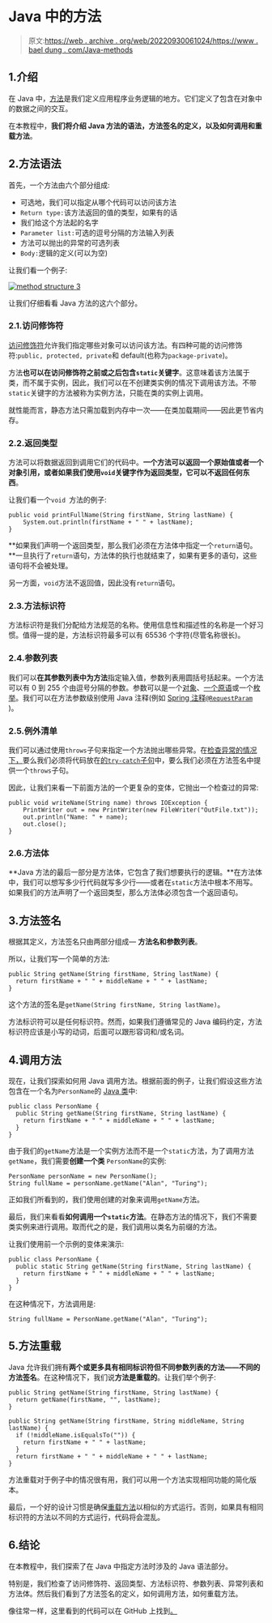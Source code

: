 # Java 中的方法

> 原文:[https://web . archive . org/web/20220930061024/https://www . bael dung . com/Java-methods](https://web.archive.org/web/20220930061024/https://www.baeldung.com/java-methods)

## 1.介绍

在 Java 中，[方法](https://web.archive.org/web/20220630004458/https://docs.oracle.com/javase/tutorial/java/javaOO/methods.html)是我们定义应用程序业务逻辑的地方。它们定义了包含在对象中的数据之间的交互。

在本教程中，**我们将介绍 Java 方法的语法，方法签名的定义，以及如何调用和重载方法**。

## 2.方法语法

首先，一个方法由六个部分组成:

*   可选地，我们可以指定从哪个代码可以访问该方法
*   `Return type:`该方法返回的值的类型，如果有的话
*   我们给这个方法起的名字
*   `Parameter list:`可选的逗号分隔的方法输入列表
*   方法可以抛出的异常的可选列表
*   `Body:`逻辑的定义(可以为空)

让我们看一个例子:

[![method structure 3](../Images/836c3c975f71f27a8c8b73e8ed44829d.png)](/web/20220630004458/https://www.baeldung.com/wp-content/uploads/2019/09/method-structure-3-1024x131.png)

让我们仔细看看 Java 方法的这六个部分。

### 2.1.访问修饰符

[访问修饰符](/web/20220630004458/https://www.baeldung.com/java-access-modifiers)允许我们指定哪些对象可以访问该方法。有四种可能的访问修饰符:`public, protected, private`和 default(也称为`package-private`)。

方法**也可以在访问修饰符之前或之后包含`static`关键字**。这意味着该方法属于类，而不属于实例，因此，我们可以在不创建类实例的情况下调用该方法。不带`static`关键字的方法被称为实例方法，只能在类的实例上调用。

就性能而言，静态方法只需加载到内存中一次——在类加载期间——因此更节省内存。

### 2.2.返回类型

方法可以将数据返回到调用它们的代码中。**一个方法可以返回一个原始值或者一个对象引用，或者如果我们使用`void`关键字作为返回类型，它可以不返回任何东西**。

让我们看一个`void `方法的例子:

```
public void printFullName(String firstName, String lastName) {
    System.out.println(firstName + " " + lastName);
}
```

**如果我们声明一个返回类型，那么我们必须在方法体中指定一个`return`语句。**一旦执行了`return`语句，方法体的执行也就结束了，如果有更多的语句，这些语句将不会被处理。

另一方面，`void`方法不返回值，因此没有`return`语句。

### 2.3.方法标识符

方法标识符是我们分配给方法规范的名称。使用信息性和描述性的名称是一个好习惯。值得一提的是，方法标识符最多可以有 65536 个字符(尽管名称很长)。

### 2.4.参数列表

我们可以**在其参数列表中为方法**指定输入值，参数列表用圆括号括起来。一个方法可以有 0 到 255 个由逗号分隔的参数。参数可以是一个[对象](/web/20220630004458/https://www.baeldung.com/java-classes-objects)、[一个原语](/web/20220630004458/https://www.baeldung.com/java-primitives-vs-objects)或一个[枚举](/web/20220630004458/https://www.baeldung.com/a-guide-to-java-enums)。我们可以在方法参数级别使用 Java 注释(例如 [Spring 注释`@RequestParam`](/web/20220630004458/https://www.baeldung.com/spring-request-param) )。

### 2.5.例外清单

我们可以通过使用`throws`子句来指定一个方法抛出哪些异常。在[检查异常的情况下，](/web/20220630004458/https://www.baeldung.com/java-checked-unchecked-exceptions)要么我们必须将代码放在[的`try-catch`子句](/web/20220630004458/https://www.baeldung.com/java-exceptions)中，要么我们必须在方法签名中提供一个`throws`子句。

因此，让我们来看一下前面方法的一个更复杂的变体，它抛出一个检查过的异常:

```
public void writeName(String name) throws IOException {
    PrintWriter out = new PrintWriter(new FileWriter("OutFile.txt"));
    out.println("Name: " + name);
    out.close();
}
```

### 2.6.方法体

**Java 方法的最后一部分是方法体，它包含了我们想要执行的逻辑。**在方法体中，我们可以想写多少行代码就写多少行——或者在`static`方法中根本不用写。如果我们的方法声明了一个返回类型，那么方法体必须包含一个返回语句。

## 3.方法签名

根据其定义，方法签名只由两部分组成— **方法名和参数列表**。

所以，让我们写一个简单的方法:

```
public String getName(String firstName, String lastName) {
  return firstName + " " + middleName + " " + lastName;
}
```

这个方法的签名是`getName(String firstName, String lastName)`。

方法标识符可以是任何标识符。然而，如果我们遵循常见的 Java 编码约定，方法标识符应该是小写的动词，后面可以跟形容词和/或名词。

## 4.调用方法

现在，让我们探索如何用 Java 调用方法。根据前面的例子，让我们假设这些方法包含在一个名为`PersonName`的 [Java 类](/web/20220630004458/https://www.baeldung.com/java-classes-objects)中:

```
public class PersonName {
  public String getName(String firstName, String lastName) {
    return firstName + " " + middleName + " " + lastName;
  }
}
```

由于我们的`getName`方法是一个实例方法而不是一个`static`方法，为了调用方法`getName`，我们需要**创建一个类** `PersonName`的实例:

```
PersonName personName = new PersonName();
String fullName = personName.getName("Alan", "Turing");
```

正如我们所看到的，我们使用创建的对象来调用`getName`方法。

最后，我们来看看**如何调用一个`static`方法**。在静态方法的情况下，我们不需要类实例来进行调用。取而代之的是，我们调用以类名为前缀的方法。

让我们使用前一个示例的变体来演示:

```
public class PersonName {
  public static String getName(String firstName, String lastName) {
    return firstName + " " + middleName + " " + lastName;
  }
}
```

在这种情况下，方法调用是:

```
String fullName = PersonName.getName("Alan", "Turing");
```

## 5.方法重载

Java 允许我们拥有**两个或更多具有相同标识符但不同参数列表的方法——不同的方法签名**。在这种情况下，我们说**方法是重载的**。让我们举个例子:

```
public String getName(String firstName, String lastName) {
  return getName(firstName, "", lastName);
}

public String getName(String firstName, String middleName, String lastName) {
  if (!middleName.isEqualsTo("")) {
    return firstName + " " + lastName;
  }
  return firstName + " " + middleName + " " + lastName;
}
```

方法重载对于例子中的情况很有用，我们可以用一个方法实现相同功能的简化版本。

最后，一个好的设计习惯是确保[重载方法](/web/20220630004458/https://www.baeldung.com/java-method-overload-override)以相似的方式运行。否则，如果具有相同标识符的方法以不同的方式运行，代码将会混乱。

## 6.结论

在本教程中，我们探索了在 Java 中指定方法时涉及的 Java 语法部分。

特别是，我们检查了访问修饰符、返回类型、方法标识符、参数列表、异常列表和方法体。然后我们看到了方法签名的定义，如何调用方法，如何重载方法。

像往常一样，这里看到的代码可以在 GitHub 上找到[。](https://web.archive.org/web/20220630004458/https://github.com/eugenp/tutorials/tree/master/core-java-modules/core-java-lang-oop-methods)